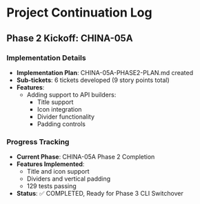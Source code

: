# Project Continuation Log

## Phase 2 Kickoff: CHINA-05A

### Implementation Details
- **Implementation Plan**: CHINA-05A-PHASE2-PLAN.md created
- **Sub-tickets**: 6 tickets developed (9 story points total)
- **Features**:
  * Adding support to API builders:
    - Title support
    - Icon integration
    - Divider functionality
    - Padding controls

### Progress Tracking
- **Current Phase**: CHINA-05A Phase 2 Completion
- **Features Implemented**:
  * Title and icon support
  * Dividers and vertical padding
  * 129 tests passing
- **Status**: ✅ COMPLETED, Ready for Phase 3 CLI Switchover